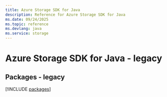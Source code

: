 ```yaml
---
title: Azure Storage SDK for Java
description: Reference for Azure Storage SDK for Java
ms.date: 09/24/2025
ms.topic: reference
ms.devlang: java
ms.service: storage
---
```

# Azure Storage SDK for Java - legacy
## Packages - legacy
[!INCLUDE [packages](storage-index.md)]